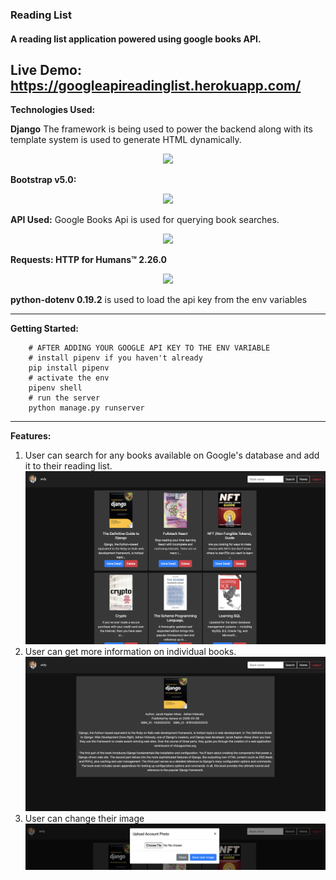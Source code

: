 ### Reading List 
#### A reading list application powered using google books API.

**Live Demo:** 
https://googleapireadinglist.herokuapp.com/
---

**Technologies Used:**

**Django** The framework is being used to power the backend along with its template system is used to generate HTML dynamically. 

<p align="center">
<img src="https://static.djangoproject.com/img/logos/django-logo-negative.svg" width="100px" >
</p>

**Bootstrap v5.0:**

<p align="center">
<img src="https://cdn.worldvectorlogo.com/logos/bootstrap-5-1.svg" width="40px" >
</p>


**API Used:**
Google Books Api is used for querying book searches. 
<p align="center">
<img src="https://upload.wikimedia.org/wikipedia/commons/8/8d/Google_Play_Books_icon_%282016%29.svg" width="40px" >
</p>


**Requests: HTTP for Humans™ 2.26.0**
<p align="center">
<img src="https://docs.python-requests.org/en/latest/_static/requests-sidebar.png" width="50px" >
</p>


**python-dotenv 0.19.2** is used to load the api key from the env variables 


--- 

**Getting Started:**

```shell
    # AFTER ADDING YOUR GOOGLE API KEY TO THE ENV VARIABLE   
    # install pipenv if you haven't already    
    pip install pipenv 
    # activate the env     
    pipenv shell
    # run the server
    python manage.py runserver     
```

---
**Features:**

1. User can search for any books available on Google's database and add it to their reading list.
![title](readmeAssets/dash.png)
2. User can get more information on individual books. 
![title](readmeAssets/detail.png)
3. User can change their image
![title](readmeAssets/changeImg.png)




